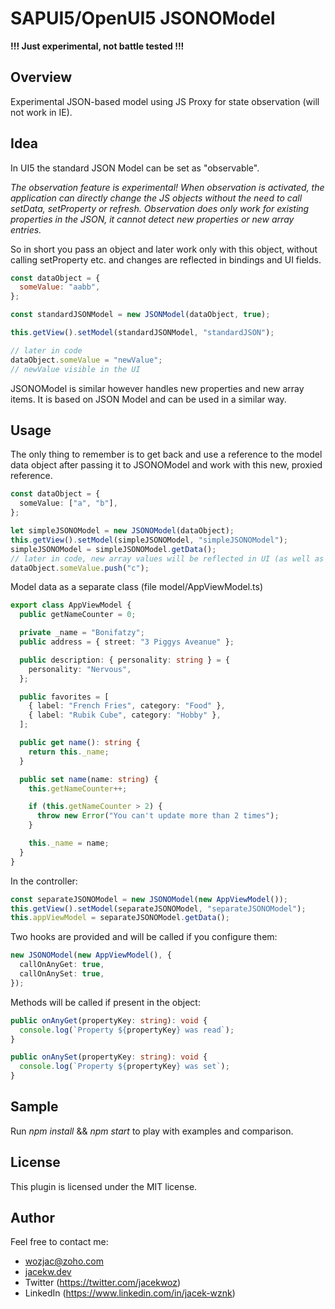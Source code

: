 # SAPUI5/OpenUI5 JSONOModel

**!!! Just experimental, not battle tested !!!**

## Overview

Experimental JSON-based model using JS Proxy for state observation (will not work in IE).

## Idea

In UI5 the standard JSON Model can be set as "observable".

_The observation feature is experimental! When observation is activated, the application
can directly change the JS objects without the need to call setData, setProperty or refresh.
Observation does only work for existing properties in the JSON, it cannot detect new properties
or new array entries._

So in short you pass an object and later work only with this object, without calling setProperty
etc. and changes are reflected in bindings and UI fields.

```javascript
const dataObject = {
  someValue: "aabb",
};

const standardJSONModel = new JSONModel(dataObject, true);

this.getView().setModel(standardJSONModel, "standardJSON");

// later in code
dataObject.someValue = "newValue";
// newValue visible in the UI
```

JSONOModel is similar however handles new properties and new array items. It is based
on JSON Model and can be used in a similar way.

## Usage

The only thing to remember is to get back and use a reference to the model data
object after passing it to JSONOModel and work with this new, proxied reference.

```typescript
const dataObject = {
  someValue: ["a", "b"],
};

let simpleJSONOModel = new JSONOModel(dataObject);
this.getView().setModel(simpleJSONOModel, "simpleJSONOModel");
simpleJSONOModel = simpleJSONOModel.getData();
// later in code, new array values will be reflected in UI (as well as new properties), see sample app
dataObject.someValue.push("c");
```

Model data as a separate class (file model/AppViewModel.ts)

```typescript
export class AppViewModel {
  public getNameCounter = 0;

  private _name = "Bonifatzy";
  public address = { street: "3 Piggys Aveanue" };

  public description: { personality: string } = {
    personality: "Nervous",
  };

  public favorites = [
    { label: "French Fries", category: "Food" },
    { label: "Rubik Cube", category: "Hobby" },
  ];

  public get name(): string {
    return this._name;
  }

  public set name(name: string) {
    this.getNameCounter++;

    if (this.getNameCounter > 2) {
      throw new Error("You can't update more than 2 times");
    }

    this._name = name;
  }
}
```

In the controller:

```typescript
const separateJSONOModel = new JSONOModel(new AppViewModel());
this.getView().setModel(separateJSONOModel, "separateJSONOModel");
this.appViewModel = separateJSONOModel.getData();
```

Two hooks are provided and will be called if you configure them:

```typescript
new JSONOModel(new AppViewModel(), {
  callOnAnyGet: true,
  callOnAnySet: true,
});
```

Methods will be called if present in the object:

```typescript
public onAnyGet(propertyKey: string): void {
  console.log(`Property ${propertyKey} was read`);
}

public onAnySet(propertyKey: string): void {
  console.log(`Property ${propertyKey} was set`);
}
```

## Sample

Run _npm install_ && _npm start_ to play with examples and comparison.

## License

This plugin is licensed under the MIT license.

## Author

Feel free to contact me:

- wozjac@zoho.com
- [jacekw.dev](https://jacekw.dev)
- Twitter (<https://twitter.com/jacekwoz>)
- LinkedIn (<https://www.linkedin.com/in/jacek-wznk>)
